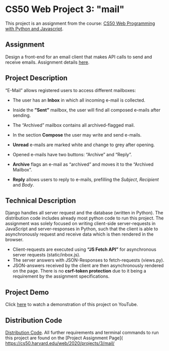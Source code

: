 # CS50 Web Project 3: "mail"
This project is an assignment from the course: [CS50 Web Programming with Python and Javascript](https://cs50.harvard.edu/web/2020/).

## Assignment
Design a front-end for an email client that makes API calls to send and receive emails.
Assignment details [here](https://cs50.harvard.edu/web/2020/projects/3/mail/).

## Project Description
“E-Mail” allows registered users to access different mailboxes:
* The user has an **Inbox** in which all incoming e-mail is collected. 
* Inside the **”Sent”** mailbox, the user will find all composed e-mails after sending.
* The “Archived” mailbox contains all archived-flagged mail.

* In the section **Compose** the user may write and send e-mails.
* **Unread** e-mails are marked white and change to grey after opening.
* Opened e-mails have two buttons: “Archive” and “Reply”.
* **Archive** flags an e-mail as “archived” and moves it to the “Archived Mailbox”.
* **Reply** allows users to reply to e-mails, prefilling the *Subject*, *Recipient* and *Body*.

## Technical Description
Django handles all server request and the database (written in Python). The distribution code includes already most python code to run this project. The assignment was solely focused on writing client-side server-requests in JavaScript and server-responses in Python, such that the client is able to asynchronously request and receive data which is then rendered in the browser.
* Client-requests are executed using **“JS Fetch API”** for asynchronous server requests (static/inbox.js). 
* The server answers with JSON-Responses to fetch-requests (views.py).
* JSON-answers received by the client are then asynchronously rendered on the page.
There is no **csrf-token protection** due to it being a requirement by the assignment specifications.

## Project Demo
Click [here](https://youtu.be/VpAb0k-PE40) to watch a demonstration of this project on YouTube.

## Distribution Code 
[Distribution Code](https://cdn.cs50.net/web/2020/spring/projects/3/mail.zip). 
All further requirements and terminal commands to run this project are found on the [Project Assignment Page]( https://cs50.harvard.edu/web/2020/projects/3/mail/
